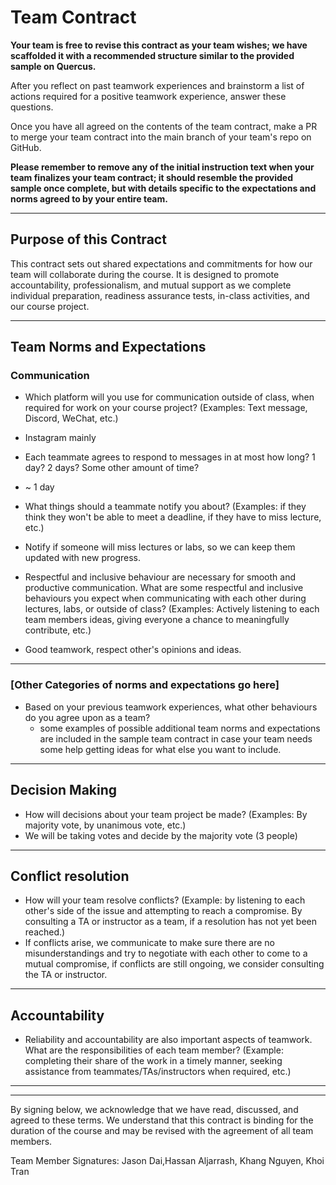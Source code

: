 # Team Contract

**Your team is free to revise this contract as your team wishes; we have scaffolded it with a recommended structure similar to the provided sample on Quercus.**

After you reflect on past teamwork experiences and brainstorm a list of actions required for a positive teamwork experience, answer these questions. 

Once you have all agreed on the contents of the team contract, make a PR to merge your team contract into the main branch of your team's repo on GitHub.

**Please remember to remove any of the initial instruction text when your team finalizes your team contract; it should resemble the provided sample once complete, but with details specific to the expectations and norms agreed to by your entire team.**

---
## Purpose of this Contract

This contract sets out shared expectations and commitments for how our team will collaborate during the course. It is designed to promote accountability, professionalism, and mutual support as we complete individual preparation, readiness assurance tests, in-class activities, and our course project.

---
## Team Norms and Expectations

### Communication

* Which platform will you use for communication outside of class, when required for work on your course project? (Examples: Text message, Discord, WeChat, etc.)
* Instagram mainly

* Each teammate agrees to respond to messages in at most how long? 1 day? 2 days? Some other amount of time? 
* ~ 1 day

* What things should a teammate notify you about? (Examples: if they think they won't be able to meet a deadline, if they have to miss lecture, etc.)
* Notify if someone will miss lectures or labs, so we can keep them updated with new progress.

* Respectful and inclusive behaviour are necessary for smooth and productive communication. What are some respectful and inclusive behaviours you expect when communicating with each other during lectures, labs, or outside of class? (Examples: Actively listening to each team members ideas, giving everyone a chance to meaningfully contribute, etc.)
* Good teamwork, respect other's opinions and ideas.
---

### [Other Categories of norms and expectations go here]

* Based on your previous teamwork experiences, what other behaviours do you agree upon as a team?
    - some examples of possible additional team norms and expectations are included in the sample team contract in case your team needs some help getting ideas for what else you want to include.

---

## Decision Making

* How will decisions about your team project be made? (Examples: By majority vote, by unanimous vote, etc.)
* We will be taking votes and decide by the majority vote (3 people)

---
## Conflict resolution

* How will your team resolve conflicts? (Example: by listening to each other's side of the issue and attempting to reach a compromise. By consulting a TA or instructor as a team, if a resolution has not yet been reached.)
* If conflicts arise, we communicate to make sure there are no misunderstandings and try to negotiate with each other to come to a mutual compromise, if conflicts are still ongoing, we consider consulting the TA or instructor. 
---

## Accountability
* Reliability and accountability are also important aspects of teamwork. What are the responsibilities of each team member? (Example: completing their share of the work in a timely manner, seeking assistance from teammates/TAs/instructors when required, etc.)

---

---

By signing below, we acknowledge that we have read, discussed, and agreed to these terms. We understand that this contract is binding for the duration of the course and may be revised with the agreement of all team members.

Team Member Signatures: 
Jason Dai,Hassan Aljarrash, Khang Nguyen, Khoi Tran

